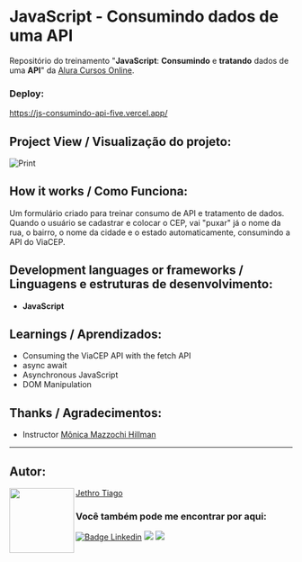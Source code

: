 # JavaScript - Consumindo dados de uma API

Repositório do treinamento "<strong>JavaScript</strong>: <strong>Consumindo</strong> e <strong>tratando</strong> dados de uma <strong>API</strong>" da [Alura Cursos Online](https://www.alura.com.br/).

### Deploy:

https://js-consumindo-api-five.vercel.app/

## Project View / Visualização do projeto:

![Print](https://user-images.githubusercontent.com/103612874/219455556-37ac9fe0-a5b3-4ace-9c4d-1dd61bfd03fb.jpg)

## How it works / Como Funciona:

Um formulário criado para treinar consumo de API e tratamento de dados.
Quando o usuário se cadastrar e colocar o CEP, vai "puxar" já o nome da rua, o bairro, o nome da cidade e o estado automaticamente, consumindo a API do ViaCEP.

## Development languages or frameworks / Linguagens e estruturas de desenvolvimento:

* <strong>JavaScript</strong>

## Learnings / Aprendizados:

* Consuming the ViaCEP API with the fetch API
* async await
* Asynchronous JavaScript
* DOM Manipulation

## Thanks / Agradecimentos:

* Instructor [Mônica Mazzochi Hillman](https://github.com/MonicaHillman)

---

<h2 id="autor" align="left">Autor:</h2>
  <img align="left" src="https://avatars.githubusercontent.com/u/103612874?v=4" width=115>
<a href="https://github.com/JethroTiago">Jethro Tiago</a>
<h3 align="left">Você também pode me encontrar por aqui:</h3>
<p align="left">
  <a href="https://www.linkedin.com/in/jethrotiago/"><img src="https://img.shields.io/badge/LinkedIn-0077B5?style=for-the-badge&logo=linkedin&logoColor=white" alt="Badge Linkedin" /></a>
  <a href="https://www.youtube.com/c/BEIRADAAVENTURA" target="_blank"><img src="https://img.shields.io/badge/YouTube-FF0000?style=for-the-badge&logo=youtube&logoColor=white" target="_blank"></a>
  <a href="https://instagram.com/jethrotiago" target="_blank"><img src="https://img.shields.io/badge/-Instagram-%23E4405F?style=for-the-badge&logo=instagram&logoColor=white" target="_blank"></a>
  <br>
